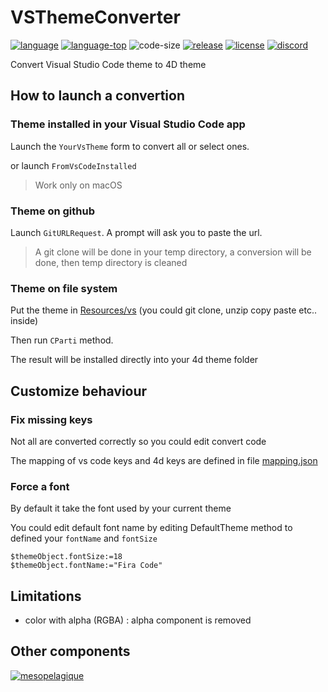 # VSThemeConverter
[![language][code-shield]][code-url]
[![language-top][code-top]][code-url]
![code-size][code-size]
[![release][release-shield]][release-url]
[![license][license-shield]][license-url]
[![discord][discord-shield]][discord-url]

Convert Visual Studio Code theme to 4D theme

## How to launch a convertion

### Theme installed in your Visual Studio Code app

Launch the `YourVsTheme` form to convert all or select ones.

or launch `FromVsCodeInstalled`

> Work only on macOS

### Theme on github

Launch `GitURLRequest`. A prompt will ask you to paste the url.

> A git clone will be done in your temp directory, a conversion will be done, then temp directory is cleaned

### Theme on file system

Put the theme in [Resources/vs](Resources/vs) (you could git clone, unzip copy paste etc.. inside)

Then run `CParti` method.

The result will be installed directly into your 4d theme folder

## Customize behaviour

### Fix missing keys

Not all are converted correctly so you could edit convert code

The mapping of vs code keys and 4d keys are defined in file [mapping.json](Resources/mapping.json)

### Force a font

By default it take the font used by your current theme

You could edit default font name by editing DefaultTheme method to defined your `fontName` and `fontSize`

```4d
$themeObject.fontSize:=18
$themeObject.fontName:="Fira Code"
```

## Limitations

- color with alpha (RGBA) : alpha component is removed

## Other components

[<img src="https://mesopelagique.github.io/quatred.png" alt="mesopelagique"/>](https://mesopelagique.github.io/)

<!-- MARKDOWN LINKS & IMAGES -->
<!-- https://www.markdownguide.org/basic-syntax/#reference-style-links -->
[code-shield]: https://img.shields.io/static/v1?label=language&message=4d&color=blue
[code-top]: https://img.shields.io/github/languages/top/mesopelagique/VSThemeConverter.svg
[code-size]: https://img.shields.io/github/languages/code-size/mesopelagique/VSThemeConverter.svg
[code-url]: https://developer.4d.com/
[release-shield]: https://img.shields.io/github/v/release/mesopelagique/VSThemeConverter
[release-url]: https://github.com/mesopelagique/VSThemeConverter/releases/latest
[license-shield]: https://img.shields.io/github/license/mesopelagique/VSThemeConverter
[license-url]: LICENSE.md
[discord-shield]: https://img.shields.io/badge/chat-discord-7289DA?logo=discord&style=flat
[discord-url]: https://discord.gg/dVTqZHr
